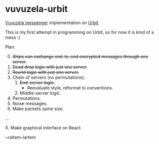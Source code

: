 # vuvuzela-urbit
[Vuvuzela messenger](https://github.com/vuvuzela/vuvuzela) implementation on [Urbit](https://urbit.org/).

This is my first attempt in programming on Urbit, so for now it is kind of a mess :)

Plan:

0. ~~Ships can exchange end-to-end encrypted messages
through one server.~~
1. ~~Dead drop logic with just one server.~~
2. ~~Round logic with just one server.~~
3. Chain of servers (no permutations).
    1. ~~End-server logic.~~
        * Reevaluate style, reformat to conventions.
    2. Middle-server logic.
4. Permutations.
5. Noise messages.
6. Make packets same size.

...

X. Make graphical interface on React.

~raltem-lartem
